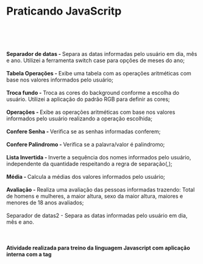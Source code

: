 # Praticando JavaScritp<br><br><br>
<b>Separador de datas - </b>Separa as datas informadas pelo usuário em dia, mês e ano. Utilizei a ferramenta switch case para opções de meses do ano;<br><br>
<b>Tabela Operações - </b>Exibe uma tabela com as operações aritméticas com base nos valores informados pelo usuário;<br><br>
<b>Troca fundo - </b>Troca as cores do background conforme a escolha do usuário. Utilizei a aplicação do padrão RGB para definir as cores;<br><br>
<b>Operações - </b>Exibe as operações aritméticas com base nos valores informados pelo usuário realizando a operação escolhida;<br><br>
<b>Confere Senha - </b>Verifica se as senhas informadas conferem;<br><br>
<b>Confere Palindromo - </b>Verifica se a palavra/valor é palindromo;<br><br>
<b>Lista Invertida - </b>Inverte a sequência dos nomes informados pelo usuário, independente da quantidade respeitando a regra de separação(,);<br><br>
<b>Média - </b>Calcula a médias dos valores informados pelo usuário;<br><br>
<b>Avaliação - </b>Realiza uma avaliação das pessoas informadas trazendo: Total de homens e mulheres, a maior altura, sexo da maior altura, maiores e menores de 18 anos avaliados;<br><br>
Separador de datas2 - Separa as datas informadas pelo usuário em dia, mês e ano.<br><br><br><br>
<b>Atividade realizada para treino da linguagem Javascript com aplicação interna com a tag <script> dentro do HTML e desenvolvimento da lógica para resolução de problemas.</b>
